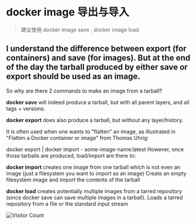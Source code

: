 # docker image 导出与导入
> 建议使用 docker image save , docker image load

## I understand the difference between export (for containers) and save (for images). But at the end of the day the tarball produced by either save or export should be used as an image.

So why are there 2 commands to make an image from a tarball?



**docker save** will indeed produce a tarball, but with all parent layers, and all tags + versions.

**docker export** does also produce a tarball, but without any layer/history.

It is often used when one wants to "flatten" an image, as illustrated in "Flatten a Docker container or image" from Thomas Uhrig:

docker export <CONTAINER ID> | docker import - some-image-name:latest
However, once those tarballs are produced, load/import are there to:

**docker import** creates one image from one tarball which is not even an image (just a filesystem you want to import as an image)
Create an empty filesystem image and import the contents of the tarball

**docker load** creates potentially multiple images from a tarred repository (since docker save can save multiple images in a tarball).
Loads a tarred repository from a file or the standard input stream

![Visitor Count](https://profile-counter.glitch.me/brotherbigbao/count.svg)